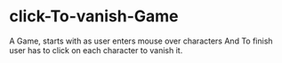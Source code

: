 # click-To-vanish-Game
A Game, starts with as user enters mouse over characters And To finish user has to click on each character to vanish it.
